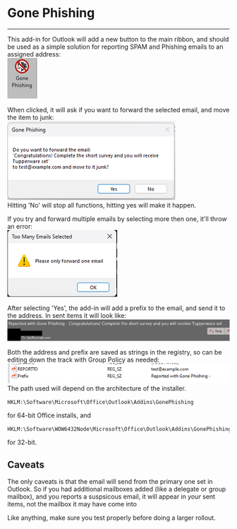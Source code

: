 # Gone Phishing

-------------------

This add-in for Outlook will add a new button to the main ribbon, and should be used as a simple solution for reporting SPAM and Phishing emails to an assigned address:<br>
![GP](images/ribbon.png)

When clicked, it will ask if you want to forward the selected email, and move the item to junk:<br>
![GP](images/forward1.png)<br>
Hitting 'No' will stop all functions, hitting yes will make it happen.

If you try and forward multiple emails by selecting more then one, it'll throw an error:<br>
![GP](images/forward2.png)

After selecting 'Yes', the add-in will add a prefix to the email, and send it to the address. In sent items it will look like:<br>
![GP](images/sent1.png)

Both the address and prefix are saved as strings in the registry, so can be editing down the track with Group Policy as needed:<br>
![GP](images/reg.png)<br>
The path used will depend on the architecture of the installer.
```
HKLM:\Software\Microsoft\Office\Outlook\Addins\GonePhishing
```
for 64-bit Office installs, and<br>
```
HKLM:\Software\WOW6432Node\Microsoft\Office\Outlook\Addins\GonePhishing
```
for 32-bit.

## Caveats
The only caveats is that the email will send from the primary one set in Outlook. So if you had additional mailboxes added (like a delegate or group mailbox), and you reports a suspsicous email, it will appear in _your_ sent items, not the mailbox it may have come into


Like anything, make sure you test properly before doing a larger rollout.